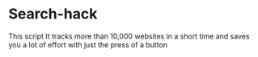 # Search-hack

This script It tracks more than 10,000 websites in a short time and saves you a lot of effort with just the press of a button
